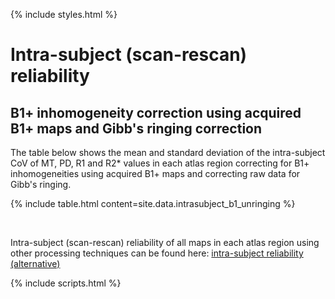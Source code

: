 ---
---

{% include styles.html %}

# Intra-subject (scan-rescan) reliability
## B1+ inhomogeneity correction using acquired B1+ maps and Gibb's ringing correction

The table below shows the mean and standard deviation of the intra-subject CoV of MT, PD, R1 and R2* values in each atlas region correcting for B1+ inhomogeneities using acquired B1+ maps and correcting raw data for Gibb's ringing.

{% include table.html content=site.data.intrasubject_b1_unringing %}

<br>

Intra-subject (scan-rescan) reliability of all maps in each atlas region using other processing techniques can be found here: [intra-subject reliability (alternative)](/alt-intra-subject.html) 

{% include scripts.html %}